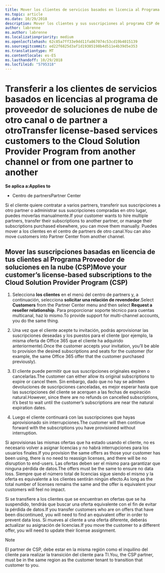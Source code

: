 ```yaml
---
title: Mover los clientes de servicios basados en licencia al Programa Proveedor de soluciones en la nube en el Centro de partners | Centro de partners
ms.topic: article
ms.date: 10/29/2018
description: Mover los clientes y sus suscripciones al programa CSP de otro canal o de otro partner.
author: labrenne
ms.author: labrenne
ms.localizationpriority: medium
ms.openlocfilehash: 62c85a7ff33e9dd11fa867074c53cd19b4015139
ms.sourcegitcommit: ed22f6825d3af1d19385198b4d511e4b39d5e353
ms.translationtype: MT
ms.contentlocale: es-ES
ms.lasthandoff: 10/29/2018
ms.locfileid: "5795318"
---
```

# <a name="transfer-license-based-services-customers-to-the-cloud-solution-provider-program-from-another-channel-or-from-one-partner-to-another"></a><span data-ttu-id="49bfe-103">Transferir a los clientes de servicios basados en licencias al programa de proveedor de soluciones de nube de otro canal o de partner a otro</span><span class="sxs-lookup"><span data-stu-id="49bfe-103">Transfer license-based services customers to the Cloud Solution Provider Program from another channel or from one partner to another</span></span>

**<span data-ttu-id="49bfe-104">Se aplica a:</span><span class="sxs-lookup"><span data-stu-id="49bfe-104">Applies to</span></span>**

-  <span data-ttu-id="49bfe-105">Centro de partners</span><span class="sxs-lookup"><span data-stu-id="49bfe-105">Partner Center</span></span>

<span data-ttu-id="49bfe-106">Si el cliente quiere contratar a varios partners, transferir sus suscripciones a otro partner o administrar sus suscripciones compradas en otro lugar, puedes moverlas manualmente.</span><span class="sxs-lookup"><span data-stu-id="49bfe-106">If your customer wants to hire multiple partners, transfer their subscriptions to another partner, or manage their subscriptions purchased elsewhere, you can move them manually.</span></span> <span data-ttu-id="49bfe-107">Puedes mover a los clientes en el centro de partners de otro canal.</span><span class="sxs-lookup"><span data-stu-id="49bfe-107">You can also move customers into Partner Center from another channel.</span></span>

## <a name="move-your-customers-license-based-subscriptions-to-the-cloud-solution-provider-program-csp"></a><span data-ttu-id="49bfe-108">Mover las suscripciones basadas en licencia de tus clientes al Programa Proveedor de soluciones en la nube (CSP)</span><span class="sxs-lookup"><span data-stu-id="49bfe-108">Move your customer’s license-based subscriptions to the Cloud Solution Provider Program (CSP)</span></span>

1. <span data-ttu-id="49bfe-109">Selecciona **los clientes** en el menú del centro de partners y, a continuación, selecciona **solicitar una relación de revendedor**.</span><span class="sxs-lookup"><span data-stu-id="49bfe-109">Select **Customers** from the Partner Center menu and then select **Request a reseller relationship**.</span></span> <span data-ttu-id="49bfe-110">Para proporcionar soporte técnico para cuentas multicanal, haz lo mismo.</span><span class="sxs-lookup"><span data-stu-id="49bfe-110">To provide support for multi-channel accounts, you do the same thing.</span></span>

2.  <span data-ttu-id="49bfe-111">Una vez que el cliente acepte tu invitación, podrás aprovisionar las suscripciones deseadas y los puestos para el cliente (por ejemplo, la misma oferta de Office 365 que el cliente ha adquirido anteriormente).</span><span class="sxs-lookup"><span data-stu-id="49bfe-111">Once the customer accepts your invitation, you’ll be able to provision the desired subscriptions and seats for the customer (for example, the same Office 365 offer that the customer purchased previously).</span></span>

3. <span data-ttu-id="49bfe-112">El cliente puede permitir que sus suscripciones originales expiren o cancelarlas.</span><span class="sxs-lookup"><span data-stu-id="49bfe-112">The customer can either allow its original subscriptions to expire or cancel them.</span></span> <span data-ttu-id="49bfe-113">Sin embargo, dado que no hay se admiten devoluciones de suscripciones canceladas, es mejor esperar hasta que las suscripciones del cliente se acerquen a las fechas de expiración natural.</span><span class="sxs-lookup"><span data-stu-id="49bfe-113">However, since there are no refunds on cancelled subscriptions, it’s best to wait until the customer’s subscriptions are near the natural expiration dates.</span></span>

4. <span data-ttu-id="49bfe-114">Luego el cliente continuará con las suscripciones que hayas aprovisionado sin interrupciones.</span><span class="sxs-lookup"><span data-stu-id="49bfe-114">The customer will then continue forward with the subscriptions you have provisioned without interruption.</span></span>


<span data-ttu-id="49bfe-115">Si aprovisionas las mismas ofertas que ha estado usando el cliente, no es necesario volver a asignar licencias y no habrá interrupciones para los usuarios finales.</span><span class="sxs-lookup"><span data-stu-id="49bfe-115">If you provision the same offers as those your customer has been using, there is no need to reassign licenses, and there will be no disruption to end-users.</span></span> <span data-ttu-id="49bfe-116">Las ofertas deben ser el mismo para garantizar que ninguna pérdida de datos.</span><span class="sxs-lookup"><span data-stu-id="49bfe-116">The offers must be the same to ensure no data loss.</span></span> <span data-ttu-id="49bfe-117">Siempre que el número total de licencias sigue siendo el mismo y la oferta es equivalente a los clientes sentirán ningún efecto.</span><span class="sxs-lookup"><span data-stu-id="49bfe-117">As long as the total number of licenses remains the same and the offer is equivalent your customers will feel no impact.</span></span>

<span data-ttu-id="49bfe-118">Si se transfiere a los clientes que se encuentran en ofertas que se ha suspendido, tendrás que buscar una oferta equivalente con el fin de evitar la pérdida de datos.</span><span class="sxs-lookup"><span data-stu-id="49bfe-118">If you transfer customers who are on offers that have been discontinued, you will need to find an equivalent offer in order to prevent data loss.</span></span> <span data-ttu-id="49bfe-119">Si mueves al cliente a una oferta diferente, deberás actualizar su asignación de licencias.</span><span class="sxs-lookup"><span data-stu-id="49bfe-119">If you move the customer to a different offer, you will need to update their license assignment.</span></span>

>[!NOTE]
><span data-ttu-id="49bfe-120">El partner de CSP, debe estar en la misma región como el inquilino del cliente para realizar la transición del cliente para TI.</span><span class="sxs-lookup"><span data-stu-id="49bfe-120">You, the CSP partner, must be in the same region as the customer tenant to transition that customer to you.</span></span> 



